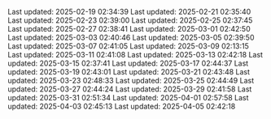 Last updated: 2025-02-19 02:34:39
Last updated: 2025-02-21 02:35:40
Last updated: 2025-02-23 02:39:00
Last updated: 2025-02-25 02:37:45
Last updated: 2025-02-27 02:38:41
Last updated: 2025-03-01 02:42:50
Last updated: 2025-03-03 02:40:46
Last updated: 2025-03-05 02:39:50
Last updated: 2025-03-07 02:41:05
Last updated: 2025-03-09 02:13:15
Last updated: 2025-03-11 02:41:08
Last updated: 2025-03-13 02:42:18
Last updated: 2025-03-15 02:37:41
Last updated: 2025-03-17 02:44:37
Last updated: 2025-03-19 02:43:01
Last updated: 2025-03-21 02:43:48
Last updated: 2025-03-23 02:48:33
Last updated: 2025-03-25 02:44:49
Last updated: 2025-03-27 02:44:24
Last updated: 2025-03-29 02:41:58
Last updated: 2025-03-31 02:51:34
Last updated: 2025-04-01 02:57:58
Last updated: 2025-04-03 02:45:13
Last updated: 2025-04-05 02:42:18
